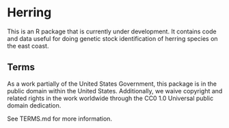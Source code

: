 # Herring

This is an R package that is currently under development.
It contains code and data useful for doing genetic stock identification of 
herring species on the east coast.  


## Terms 

As a work partially of the United States Government, this package is in the
public domain within the United States. Additionally, we waive
copyright and related rights in the work worldwide through the CC0 1.0
Universal public domain dedication.

See TERMS.md for more information.
